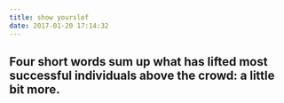 ```yaml
---
title: show yourslef
date: 2017-01-20 17:14:32
---
```


##  Four short words sum up what has lifted most successful individuals above the crowd: a little bit more.